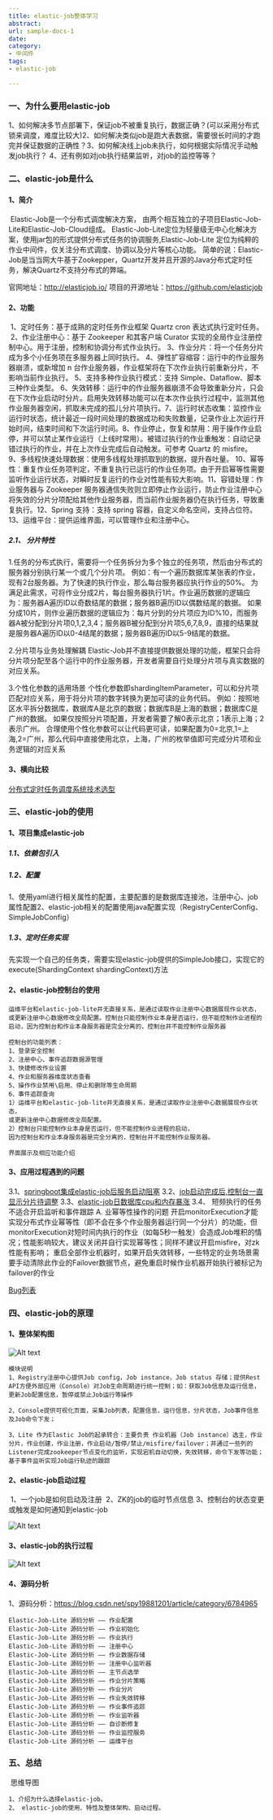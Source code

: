```yaml
---
title: elastic-job整体学习
abstract: 
url: sample-docs-1
date: 
category:
- 中间件
tags:
- elastic-job

---
```




### 一、为什么要用elastic-job

​	1、如何解决多节点部署下，保证job不被重复执行，数据正确？(可以采用分布式锁来调度，难度比较大)
​	2、如何解决类似job是跑大表数据，需要很长时间的才跑完并保证数据的正确性？
​	3、如何解决线上job未执行，如何根据实际情况手动触发job执行？
​	4、还有例如对job执行结果监听，对job的监控等等？

### 二、elastic-job是什么

#### 1、简介

​	Elastic-Job是一个分布式调度解决方案，
​	由两个相互独立的子项目Elastic-Job-Lite和Elastic-Job-Cloud组成。
​	Elastic-Job-Lite定位为轻量级无中心化解决方案，使用jar包的形式提供分布式任务的协调服务, 
​	Elastic-Job-Lite 定位为纯粹的作业中间件，仅关注分布式调度、协调以及分片等核心功能。
​	简单的说：Elastic-Job是当当网大牛基于Zookepper，Quartz开发并且开源的Java分布式定时任务，解决Quartz不支持分布式的弊端。

官网地址：http://elasticjob.io/ 
项目的开源地址：https://github.com/elasticjob

####  2、功能

​	1、定时任务：基于成熟的定时任务作业框架 Quartz cron 表达式执行定时任务。
​	2、作业注册中心：基于 Zookeeper 和其客户端 Curator 实现的全局作业注册控制中心。用于注册，控制和协调分布式作业执行。
​	3、作业分片：将一个任务分片成为多个小任务项在多服务器上同时执行。
​	4、弹性扩容缩容：运行中的作业服务器崩溃，或新增加 n 台作业服务器，作业框架将在下次作业执行前重新分片，不影响当前作业执行。
​	5、支持多种作业执行模式：支持 Simple、Dataflow、脚本三种作业类型。
​	6、失效转移：运行中的作业服务器崩溃不会导致重新分片，只会在下次作业启动时分片。启用失效转移功能可以在本次作业执行过程中，监测其他作业服务器空闲，抓取未完成的孤儿分片项执行。
​	7、运行时状态收集：监控作业运行时状态，统计最近一段时间处理的数据成功和失败数量，记录作业上次运行开始时间，结束时间和下次运行时间。
​	8、作业停止，恢复和禁用：用于操作作业启停，并可以禁止某作业运行（上线时常用）。
​	被错过执行的作业重触发：自动记录错过执行的作业，并在上次作业完成后自动触发。可参考 Quartz 的 misfire。
​	9、多线程快速处理数据：使用多线程处理抓取到的数据，提升吞吐量。
​	10、幂等性：重复作业任务项判定，不重复执行已运行的作业任务项。由于开启幂等性需要监听作业运行状态，对瞬时反复运行的作业对性能有较大影响。
​	11、容错处理：作业服务器与 Zookeeper 服务器通信失败则立即停止作业运行，防止作业注册中心将失效的分片分项配给其他作业服务器，而当前作业服务器仍在执行任务，导致重复执行。
​	12、Spring 支持：支持 spring 容器，自定义命名空间，支持占位符。
​	13、运维平台：提供运维界面，可以管理作业和注册中心。

#####   2.1、 分片特性

1.任务的分布式执行，需要将一个任务拆分为多个独立的任务项，然后由分布式的服务器分别执行某一个或几个分片项。
	例如：有一个遍历数据库某张表的作业，现有2台服务器。为了快速的执行作业，那么每台服务器应执行作业的50%。 为满足此需求，可将作业分成2片，每台服务器执行1片。作业遍历数据的逻辑应为：服务器A遍历ID以奇数结尾的数据；服务器B遍历ID以偶数结尾的数据。 如果分成10片，则作业遍历数据的逻辑应为：每片分到的分片项应为ID%10，而服务器A被分配到分片项0,1,2,3,4；服务器B被分配到分片项5,6,7,8,9，直接的结果就是服务器A遍历ID以0-4结尾的数据；服务器B遍历ID以5-9结尾的数据。

2.分片项与业务处理解耦
Elastic-Job并不直接提供数据处理的功能，框架只会将分片项分配至各个运行中的作业服务器，开发者需要自行处理分片项与真实数据的对应关系。

3.个性化参数的适用场景
个性化参数即shardingItemParameter，可以和分片项匹配对应关系，用于将分片项的数字转换为更加可读的业务代码。
例如：按照地区水平拆分数据库，数据库A是北京的数据；数据库B是上海的数据；数据库C是广州的数据。 如果仅按照分片项配置，开发者需要了解0表示北京；1表示上海；2表示广州。 合理使用个性化参数可以让代码更可读，如果配置为0=北京,1=上海,2=广州，那么代码中直接使用北京，上海，广州的枚举值即可完成分片项和业务逻辑的对应关系	

####  3、横向比较

[分布式定时任务调度系统技术选型](https://blog.csdn.net/guyue35/article/details/84883408)

### 三、elastic-job的使用

####  1、项目集成elastic-job

#####   1.1、依赖包引入

#####   1.2、配置

​	1、使用yaml进行相关属性的配置，主要配置的是数据库连接池，注册中心、job属性配置
​	2、elastic-job相关的配置使用java配置实现（RegistryCenterConfig、SimpleJobConfig）

#####   1.3、定时任务实现

​	先实现一个自己的任务类，需要实现elastic-job提供的SimpleJob接口，实现它的execute(ShardingContext shardingContext)方法

####  2、elastic-job控制台的使用

```
运维平台和elastic-job-lite并无直接关系，是通过读取作业注册中心数据展现作业状态，或更新注册中心数据修改全局配置。控制台只能控制作业本身是否运行，但不能控制作业进程的启动，因为控制台和作业本身服务器是完全分离的，控制台并不能控制作业服务器

控制台的功能列表： 
1、登录安全控制 
2、注册中心、事件追踪数据源管理 
3、快捷修改作业设置 
4、作业和服务器维度状态查看 
5、操作作业禁用\启用、停止和删除等生命周期
6、事件追踪查询 
1）运维平台和elastic-job-lite并无直接关系，是通过读取作业注册中心数据展现作业状态，
或更新注册中心数据修改全局配置。 
2）控制台只能控制作业本身是否运行，但不能控制作业进程的启动，
因为控制台和作业本身服务器是完全分离的，控制台并不能控制作业服务器。

界面展示及相应功能介绍
```

####  3、应用过程遇到的问题

  3.1、[springboot集成elastic-job后服务启动阻塞](https://www.jianshu.com/p/56ddfb625812)
  3.2、[job启动完成后,控制台一直显示分片待调整](https://github.com/elasticjob/elastic-job-lite/issues/514)
  3.3、[elastic-job日数据库cpu和内存暴涨](https://github.com/elasticjob/elastic-job-lite/issues/490)
  3.4、 短频执行的任务不适合开启监听和事件跟踪
	A.	业幂等性操作的问题
	开启monitorExecution才能实现分布式作业幂等性（即不会在多个作业服务器运行同一个分片）的功能，但monitorExecution对短时间内执行的作业（如每5秒一触发）会造成Job堆积的情况；性能影响较大，建议关闭并自行实现幂等性；同样不建议开启misfire，对zk性能有影响；
	重启全部作业机器时，如果开启失效转移，一些特定的业务场景需要手动清除此作业的Failover数据节点，避免重启时候作业机器开始执行被标记为failover的作业

[Bug列表](https://github.com/elasticjob/elastic-job-lite/issues) 

### 四、elastic-job的原理

####  1、整体架构图

![Alt text](./图片1.png)

	模块说明
	1、Registry注册中心提供Job config，Job instance，Job status 存储；提供Rest API方便外部应用（Console）对Job生命周期进行统一控制；如：获取Job信息及运行信息，更新Job配置信息，暂停或禁止Job运行等操作
	
	2、Console提供可视化页面，采集Job列表，配置信息，运行信息，分片状态，Job事件信息及Job命令下发；
	
	3、Lite 作为Elastic Job的起承转合：主要负责 作业机器（Job instance）选主，作业分片，作业创建，作业注册，作业启动/暂停/禁止/misfire/failover；并通过一些列的Listener完成zookeeper节点变化的监听，实现宕机自动切换，失效转移，命令下发等功能；基于事件监听实现Job运行轨迹的跟踪
####  2、elastic-job启动过程

​		1、一个job是如何启动及注册
​		2、ZK的job的临时节点信息
​		3、控制台的状态变更或触发是如何通知到elastic-job


![Alt text](./job_start.jpg)

####  3、elastic-job的执行过程

![Alt text](./job_exec.jpg)

####  4、源码分析

1、源码分析：https://blog.csdn.net/spy19881201/article/category/6784965


	Elastic-Job-Lite 源码分析 —— 作业配置
	Elastic-Job-Lite 源码分析 —— 作业初始化
	Elastic-Job-Lite 源码分析 —— 作业执行
	Elastic-Job-Lite 源码分析 —— 注册中心
	Elastic-Job-Lite 源码分析 —— 作业数据存储
	Elastic-Job-Lite 源码分析 —— 注册中心监听器
	Elastic-Job-Lite 源码分析 —— 主节点选举
	Elastic-Job-Lite 源码分析 —— 作业分片策略
	Elastic-Job-Lite 源码分析 —— 作业分片
	Elastic-Job-Lite 源码分析 —— 作业失效转移
	Elastic-Job-Lite 源码分析 —— 作业事件追踪
	Elastic-Job-Lite 源码分析 —— 作业监听器
	Elastic-Job-Lite 源码分析 —— 自诊断修复
	Elastic-Job-Lite 源码分析 —— 作业监控服务
	Elastic-Job-Lite 源码分析 —— 运维平台
### 五、总结

​	思维导图

	1、介绍为什么选择elastic-job。
	2、 elastic-job的使用、特性及整体架构、启动过程。

